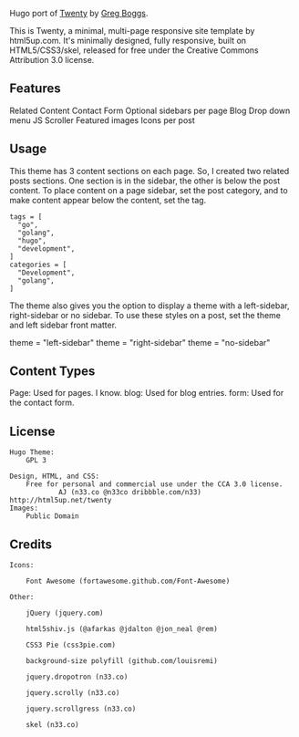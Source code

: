 Hugo port of <a href="http://html5up.net/twenty">Twenty</a> by 
<a href="http://www.gregboggs.com">Greg Boggs</a>.

This is Twenty, a minimal, multi-page responsive site template by html5up.com.
It's minimally designed, fully responsive, built on HTML5/CSS3/skel,
released for free under the Creative Commons Attribution 3.0 license.

Features
--------
Related Content
Contact Form
Optional sidebars per page
Blog
Drop down menu
JS Scroller
Featured images
Icons per post

Usage
-----

This theme has 3 content sections on each page. So, I created two related posts sections. One section is in the sidebar, 
the other is below the post content. To place content on a page sidebar, set the post category, and to make content appear 
below the content, set the tag. 

    tags = [
      "go",
      "golang",
      "hugo",
      "development",
    ]
    categories = [
      "Development",
      "golang",
    ]

The theme also gives you the option to display a theme with a left-sidebar, right-sidebar 
or no sidebar. To use these styles on a post, set the theme and left sidebar front matter.

  theme = "left-sidebar"
  theme = "right-sidebar"
  theme = "no-sidebar"
  
Content Types
-----
Page: Used for pages. I know.
blog: Used for blog entries.
form: Used for the contact form.

License
-------
	Hugo Theme:
		GPL 3

	Design, HTML, and CSS:
		Free for personal and commercial use under the CCA 3.0 license.
                AJ (n33.co @n33co dribbble.com/n33) http://html5up.net/twenty 
	Images:
		Public Domain

Credits
-------
	Icons:

		Font Awesome (fortawesome.github.com/Font-Awesome)

	Other:

		jQuery (jquery.com)

		html5shiv.js (@afarkas @jdalton @jon_neal @rem)

		CSS3 Pie (css3pie.com)

		background-size polyfill (github.com/louisremi)

		jquery.dropotron (n33.co)

		jquery.scrolly (n33.co)

		jquery.scrollgress (n33.co)

		skel (n33.co)
